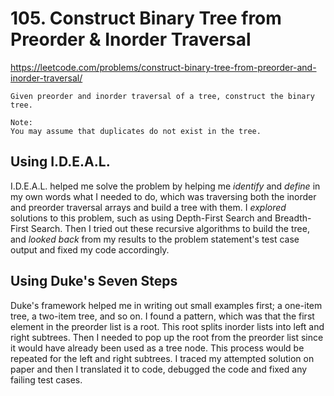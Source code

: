 # 105. Construct Binary Tree from Preorder & Inorder Traversal

https://leetcode.com/problems/construct-binary-tree-from-preorder-and-inorder-traversal/

```
Given preorder and inorder traversal of a tree, construct the binary tree.

Note:
You may assume that duplicates do not exist in the tree.
```


## Using I.D.E.A.L.
I.D.E.A.L. helped me solve the problem by helping me *identify* and
*define* in my own words what I needed to do, which was traversing both
the inorder and preorder traversal arrays and build a tree with them. I
*explored* solutions to this problem, such as using Depth-First Search and
Breadth-First Search. Then I tried out these recursive algorithms to build
the tree, and *looked back* from my results to the problem statement's test case
output and fixed my code accordingly.


## Using Duke's Seven Steps
Duke's framework helped me in writing out small examples first; a one-item
tree, a two-item tree, and so on. I found a pattern, which was that the first
element in the preorder list is a root. This root splits inorder lists into
left and right subtrees. Then I needed to pop up the root from the preorder list
since it would have already been used as a tree node. This process would be
repeated for the left and right subtrees. I traced my attempted solution on paper
and then I translated it to code, debugged the code and fixed any failing test cases.